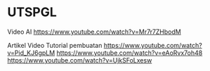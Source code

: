 # UTSPGL


Video AI https://www.youtube.com/watch?v=Mr7r7ZHbodM

Artikel Video Tutorial pembuatan https://www.youtube.com/watch?v=Pid_KJ6gpLM https://www.youtube.com/watch?v=eAoRvx7oh48 https://www.youtube.com/watch?v=UjkSFoLxesw

